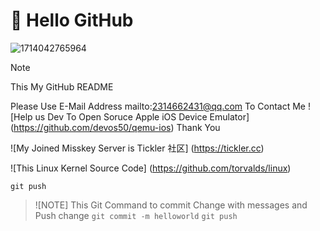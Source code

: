 # 👋 Hello GitHub #
![1714042765964](https://github.com/user-attachments/assets/d5b47682-dcc7-44c7-941a-a7d3c8c06112)
> [!NOTE]
> This My GitHub README

Please Use E-Mail Address mailto:2314662431@qq.com To Contact Me
![Help us Dev To Open Soruce Apple iOS Device Emulator] (https://github.com/devos50/qemu-ios) Thank You

![My Joined Misskey Server is Tickler 社区] (https://tickler.cc)

![This Linux Kernel Source Code] (https://github.com/torvalds/linux)

`git push`
> ![NOTE]
> This Git Command to commit Change with messages and Push change
`git commit -m helloworld`
`git push`

